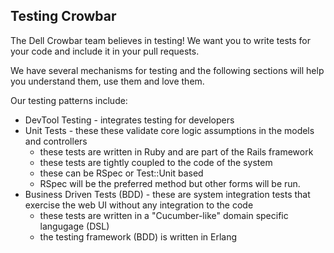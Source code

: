 ## Testing Crowbar

The Dell Crowbar team believes in testing!  We want you to write tests for your code and include it in your pull requests.

We have several mechanisms for testing and the following sections will help you understand them, use them and love them.

Our testing patterns include:

* DevTool Testing - integrates testing for developers
* Unit Tests - these these validate core logic assumptions in the models and controllers
   * these tests are written in Ruby and are part of the Rails framework
   * these tests are tightly coupled to the code of the system
   * these can be RSpec or Test::Unit based
   * RSpec will be the preferred method but other forms will be run.
* Business Driven Tests (BDD) - these are system integration tests that exercise the web UI without any integration to the code
   * these tests are written in a "Cucumber-like" domain specific langugage (DSL)
   * the testing framework (BDD) is written in Erlang
